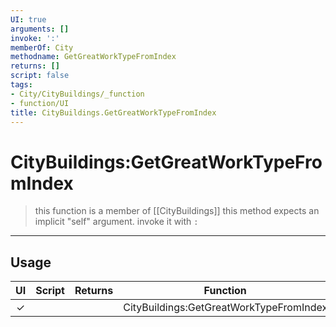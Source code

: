 ```yaml
---
UI: true
arguments: []
invoke: ':'
memberOf: City
methodname: GetGreatWorkTypeFromIndex
returns: []
script: false
tags:
- City/CityBuildings/_function
- function/UI
title: CityBuildings.GetGreatWorkTypeFromIndex
---
```

# CityBuildings:GetGreatWorkTypeFromIndex
> this function is a member of [[CityBuildings]]
> this method expects an implicit "self" argument. invoke it with `:`
-----
## Usage
|  UI | Script | Returns | Function | Arguments |
|:---:|:------:|-------:|:--------:|:---------|
|✓| ||CityBuildings:GetGreatWorkTypeFromIndex||
